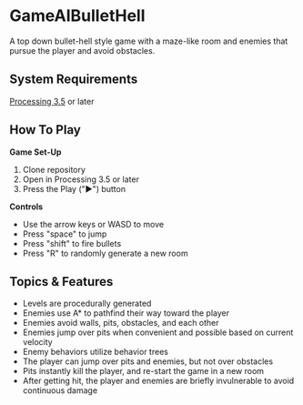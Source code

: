 # GameAIBulletHell

A top down bullet-hell style game with a maze-like room and enemies that pursue the player and avoid obstacles.

## System Requirements

[Processing 3.5](https://processing.org/download/) or later

## How To Play

**Game Set-Up**

1. Clone repository
2. Open in Processing 3.5 or later
3. Press the Play ("▶") button

**Controls**

- Use the arrow keys or WASD to move
- Press "space" to jump
- Press "shift" to fire bullets
- Press "R" to randomly generate a new room

## Topics & Features

- Levels are procedurally generated
- Enemies use A\* to pathfind their way toward the player
- Enemies avoid walls, pits, obstacles, and each other
- Enemies jump over pits when convenient and possible based on current velocity
- Enemy behaviors utilize behavior trees
- The player can jump over pits and enemies, but not over obstacles
- Pits instantly kill the player, and re-start the game in a new room
- After getting hit, the player and enemies are briefly invulnerable to avoid continuous damage
